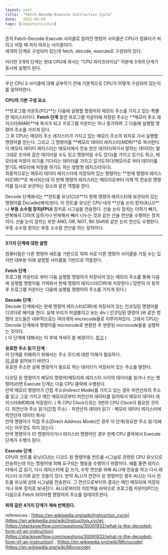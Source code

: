 ```yaml
---
layout: post
title:  "Fetch-Decode-Execute Instruction Cycle"
date:   2021-06-09
tags: [ComputerScience]
---
```


흔히 Fetch-Decode-Execute 사이클로 알려진 명렁어 사이클은 CPU가 컴퓨터가 켜지고 꺼질 때 까지 따르는 사이클이다.      
세개의 단계로 구성되어 있는데 fetch, decode, execute로 구성되어 있다.       

이러한 3개의 단계는 현대 CPU에 와서는 "CPU 파이프라이닝" 덕분에 3개의 단계가 동시에 실행이 된다.      

---------------------------------------------------     

우선 CPU 3 사이클에 대해 공부하기 전에 기본적으로 CPU가 어떻게 구성되어 있는지를 알아야한다.     

**CPU의 기본 구성 요소**            

**프로그램 카운트(PC)**는 다음에 실행할 명령어의 메모리 주소를 가지고 있는 특별한 레지스터이다. **Fetch 단계** 동안 프로그램 카운터에 저장된 주소는 **메모리 주소 레지스터(MAR)**에 복사가 되고 프로그램 카운터는 하나 증가하여 그 다음에 실행할 명령어 주소를 가지게 된다.     
그 후 CPU는 메모리 주소 레지스터가 가지고 있는 메모리 주소의 위치로 가서 실행할 명령어를 얻는다. 그리고 그 명령어를 **메모리 데이터 레지스터(MDR)**로 복사한다. 이 메모리 데이터 레지스터는 메모리에서 전송 받은 데이터(여기서 말하는 데이터는 말 그대로 숫자와 같은 데이터일 수도 있고 명령어일 수도 있다)를 가지고 있기도 하고, 메모리에 저장이 되기를 기다리는 데이터를 가지고 있기도하다(메모리로 부터 데이터를 받기도 메모리에 저장을 하기도 하는 양방향 레지스터이다).      
최종적으로는 메모리 데이터 레지스터에 저장되어 있는 명령어는 **현재 명령어 레지스터(CIR)**로 복사되는데 이 현재 명렁어 레지스터는 메모리로부터 이제 막 전송된 명령어를 임시로 보관하는 장소와 같은 역할을 한다.        

Decode 단계에서는 **컨트롤 유닛(CU)**이 현재 명령어 레지스터에 보관되어 있는 명령어를 Decode(해석)한다. 이 컨트롤 유닛은 CPU 내의 **산술 논리 장치(ALU)**나 **부동 소수점 장치(FPU)** 장치로 시그널을 전송한다. 산술 논리 장치는 더하기 빼기, 반복해서 더하여 곱하거나 반복해서 빼서 나누는 것과 같은 산술 연산을 수행하는 장치이다. 산술 논리 장치는 또한 AND, OR, NOT, Bit Shift와 같은 논리 연산도 수행한다. 부동 소수점 장치는 부동 소수점 연산을 하는 장치이다.      

--------------------------------------------------      

**3가지 단계에 대한 설명**         

컴퓨터들은 다른 명령어 세트를 기반으로 하여 서로 다른 명령어 사이클을 가질 수는 있지만 대부분 아래 설명할 사이클을 기반으로 작동한다.       

**Fetch 단계** :        
프로그램 카운터로 부터 다음 실행할 명령어가 저장되어 있는 메모리 주소를 통해 다음에 실행할 명령어를 가져와서 현재 명령어 레지스터(CIR)에 저장한다.( 당연히 이 동작 후 프로그램 카운터는 다음에 실행될 명령어의 주소를 가지게 된다.)         

**Decode 단계** :       
Decode 단계에서는 현재 명령어 레지스터(CIR)에 저장되어 있는 인코딩된 명령어를 디코더로 해석을 한다. 실제 우리가 어셈블리고 보는 div ( 인코딩된 명렁어 )와 같은 명령어 코드들은 내부적으로는 여러개의 microcode들로 이루어져있다. 그래서 CPU는 Decode 단계에서 명령어를 microcode로 변환한 후 변환된 microcode들을 실행하는 것이다.                              
( 이 단계에 대해서는 이 후에 자세히 쓸 예정이다. [참고](https://stackoverflow.com/questions/56218344/how-are-microcodes-executed-during-an-instruction-cycle) )                    

**유효한 주소 읽기 단계** :    
이 단계를 이해하기 위해서는 주소 모드에 대한 이해가 필요하다.            
[이 글](https://sungjjinkang.github.io/addressing_mode)을 읽어보기 바란다.         
유효한 주소란 실제 명령어가 필요로 하는 데이터가 저장되어 있는 주소를 말한다.       

디코딩 된 명령어가 메모리 명령어(메모리와 레지스터 사이의 데이터를 읽거나 쓰는 명령어)라면 Execute 단계는 다음 CPU 클락에 수행된다.    
만약 메모리 명령어가 간접 주소(Indirect Mode)를 가지고 있는 경우 피연산자의 주소를 읽고 그걸 가지고 메인 메모리로부터 피연산자 데이터를 읽어와서 메모리 데이터 레지스터(MDR)에 저장된다. ( 즉 CPU Clock으로는 3번의 CPU Clock이 필요한 것이다. 피연산자 주소 읽기(간접 주소) - 피연산자 데이터 읽기 - 메모리 데이터 레지스터에 피연산자 데이터 복사)                          
만약 명령어가 직접 주소(Direct Address Mode)인 경우 이 단계(유요한 주소 읽기)에서는 아무것도 하지 않는다.       
만약 명령어가 IO 명령어이거나 레지스터 명령어인 경우 현재 CPU 클락에서 Execute 단계가 수행이 된다.      

**Execute 단계** :           
CPU의 컨트롤 유닛(CU)는 디코드 된 명령어를 컨트롤 시그널로 관련된 CPU 유닛으로 전송하는데 이는 명령어에 의해 요구되는 행동을 수행하기 위함이다. 예를 들면 레지스터에서 값 읽기, 다시 레지스터에 값 쓰기, 수학 연산을 위해 ALU에 전송을 하고 다시 레지스터 쓰기와 같은 것들이 있다. 만약 ALU가 연관이 된 명령어인 경우 ALU는 다시 컨트롤 유닛에 상태 시그널을 전송한다. 그 연산으로부터의 결과는 메인 메모리에 저장되거나 외부 장치로 보내진다. ALU로부터의 피트백을 바탁으로 프로그램 카운터(PC)는 다음으로 Fetch 되어야할 명령어의 주소를 업데이트한다.       

**위와 같은 4가지 단계가 계속 반복된다.**      

references : [https://en.wikipedia.org/wiki/Instruction_cycle](https://en.wikipedia.org/wiki/Instruction_cycle), [https://stackoverflow.com/questions/30061932/what-is-the-decoded-form-of-an-instruction](https://stackoverflow.com/questions/30061932/what-is-the-decoded-form-of-an-instruction) , [https://en.wikipedia.org/wiki/Microcode](https://en.wikipedia.org/wiki/Microcode)
